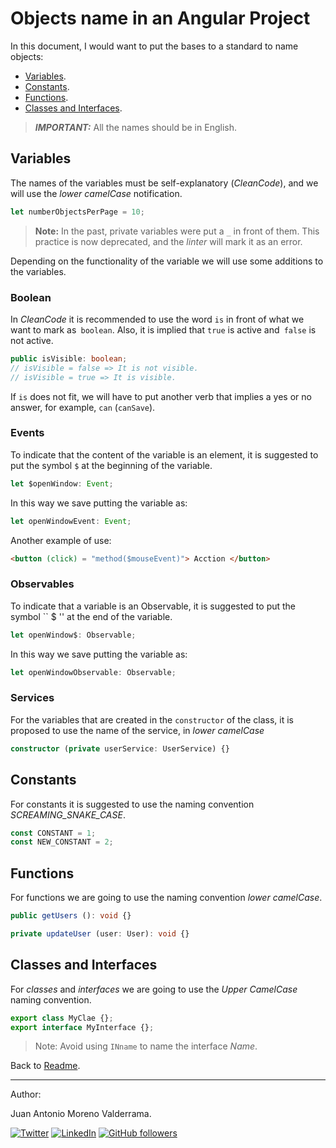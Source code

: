 # Objects name in an Angular Project

In this document, I would want to put the bases to a standard to name objects:

* [Variables](#variables).
* [Constants](#constants).
* [Functions](#functions).
* [Classes and Interfaces](#classes-and-intefaces).

> _**IMPORTANT:**_ All the names should be in English.

## Variables

The names of the variables must be self-explanatory (_CleanCode_), and we will use the _lower camelCase_ notification.

```typescript
let numberObjectsPerPage = 10;
```

> **Note:** In the past, private variables were put a `_` in front of them. This practice is now deprecated, and the _linter_ will mark it as an error.

Depending on the functionality of the variable we will use some additions to the variables.

### Boolean

In _CleanCode_ it is recommended to use the word `is` in front of what we want to mark as` boolean`. Also, it is implied that `true` is active and` false` is not active.

```typescript
public isVisible: boolean;
// isVisible = false => It is not visible.
// isVisible = true => It is visible.
```

If `is` does not fit, we will have to put another verb that implies a yes or no answer, for example, `can` (`canSave`).

### Events

To indicate that the content of the variable is an element, it is suggested to put the symbol `$` at the beginning of the variable.

```typescript
let $openWindow: Event;
```

In this way we save putting the variable as:

```typescript
let openWindowEvent: Event;
```

Another example of use:

```html
<button (click) = "method($mouseEvent)"> Acction </button>
```

### Observables

To indicate that a variable is an Observable, it is suggested to put the symbol `` $ '' at the end of the variable.

```typescript
let openWindow$: Observable;
```

In this way we save putting the variable as:

```typescript
let openWindowObservable: Observable;
```

### Services

For the variables that are created in the `constructor` of the class, it is proposed to use the name of the service, in _lower camelCase_

```typescript
constructor (private userService: UserService) {}
```

## Constants

For constants it is suggested to use the naming convention *SCREAMING_SNAKE_CASE*.

```typescript
const CONSTANT = 1;
const NEW_CONSTANT = 2;
```

## Functions

For functions we are going to use the naming convention _lower camelCase_.

```typescript
public getUsers (): void {}

private updateUser (user: User): void {}
```

## Classes and Interfaces

For _classes_ and _interfaces_ we are going to use the _Upper CamelCase_ naming convention.

```typescript
export class MyClae {};
export interface MyInterface {};
```

> Note: Avoid using `INname` to name the interface _Name_.

Back to [Readme](./README.md).

___
Author:

Juan Antonio Moreno Valderrama.

<a href="https://twitter.com/jmorenovade"><img src="https://img.shields.io/twitter/follow/jmorenovalde?label=Twitter&style=social" alt="Twitter"></a>
<a href="https://www.linkedin.com/in/juan-antonio-moreno-valderrama/"><img src="https://img.shields.io/badge/LinkedIn--_.svg?style=social&logo=linkedin" alt="LinkedIn"></a>
<a href="https://github.com/jmorenovalde"><img alt="GitHub followers" src="https://img.shields.io/github/followers/jmorenovalde?style=social"></a>